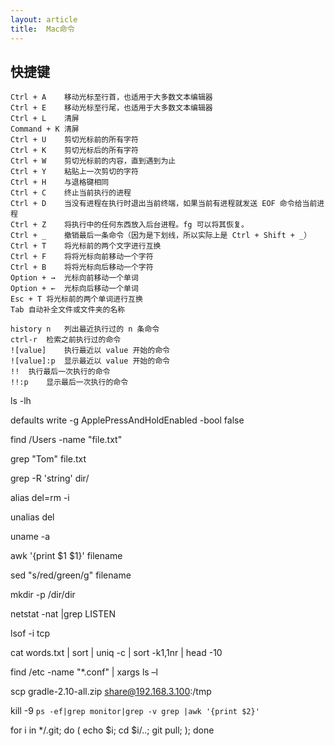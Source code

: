 ```yaml
---
layout: article
title:  Mac命令
---
```


## 快捷键

```
Ctrl + A	移动光标至行首，也适用于大多数文本编辑器
Ctrl + E	移动光标至行尾，也适用于大多数文本编辑器
Ctrl + L	清屏
Command + K	清屏
Ctrl + U	剪切光标前的所有字符
Ctrl + K	剪切光标后的所有字符
Ctrl + W	剪切光标前的内容，直到遇到为止
Ctrl + Y	粘贴上一次剪切的字符
Ctrl + H	与退格键相同
Ctrl + C	终止当前执行的进程
Ctrl + D	当没有进程在执行时退出当前终端，如果当前有进程就发送 EOF 命令给当前进程
Ctrl + Z	将执行中的任何东西放入后台进程。fg 可以将其恢复。
Ctrl + _	撤销最后一条命令（因为是下划线，所以实际上是 Ctrl + Shift + _）
Ctrl + T	将光标前的两个文字进行互换
Ctrl + F	将将光标向前移动一个字符
Ctrl + B	将将光标向后移动一个字符
Option + →	光标向前移动一个单词
Option + ←	光标向后移动一个单词
Esc + T	将光标前的两个单词进行互换
Tab	自动补全文件或文件夹的名称
```

```
history n	列出最近执行过的 n 条命令
ctrl-r	检索之前执行过的命令
![value]	执行最近以 value 开始的命令
![value]:p	显示最近以 value 开始的命令
!!	执行最后一次执行的命令
!!:p	显示最后一次执行的命令
```
ls -lh

defaults write -g ApplePressAndHoldEnabled -bool false

find /Users -name "file.txt"

grep "Tom" file.txt

grep -R 'string' dir/

alias del=rm -i

unalias del

uname -a

awk '{print $1 $1}' filename

sed "s/red/green/g" filename

mkdir -p /dir/dir

netstat -nat |grep LISTEN

lsof -i tcp

cat words.txt | sort | uniq -c | sort -k1,1nr | head -10

find /etc -name "*.conf" | xargs ls –l

scp gradle-2.10-all.zip share@192.168.3.100:/tmp

kill -9 `ps -ef|grep monitor|grep -v grep |awk '{print $2}'`

for i in */.git; do ( echo $i; cd $i/..; git pull; ); done

